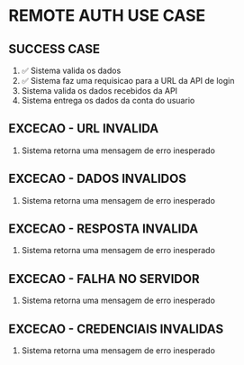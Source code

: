 # REMOTE AUTH USE CASE

## SUCCESS CASE
1. ✅ Sistema valida os dados
2. ✅ Sistema faz uma requisicao para a URL da API de login
3. Sistema valida os dados recebidos da API
4. Sistema entrega os dados da conta do usuario

## EXCECAO - URL INVALIDA
1. Sistema retorna uma mensagem de erro inesperado

## EXCECAO - DADOS INVALIDOS
1. Sistema retorna uma mensagem de erro inesperado

## EXCECAO - RESPOSTA INVALIDA
1. Sistema retorna uma mensagem de erro inesperado

## EXCECAO - FALHA NO SERVIDOR
1. Sistema retorna uma mensagem de erro inesperado

## EXCECAO - CREDENCIAIS INVALIDAS
1. Sistema retorna uma mensagem de erro inesperado

